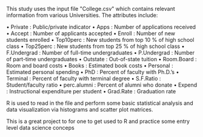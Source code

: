 This study uses the input file "College.csv" which contains relevant information from various Universities. The attributes include:

• Private : Public/private indicator
• Apps : Number of applications received
• Accept : Number of applicants accepted
• Enroll : Number of new students enrolled
• Top10perc : New students from top 10 % of high school class
• Top25perc : New students from top 25 % of high school class
• F.Undergrad : Number of full-time undergraduates
• P.Undergrad : Number of part-time undergraduates
• Outstate : Out-of-state tuition
• Room.Board : Room and board costs
• Books : Estimated book costs
• Personal : Estimated personal spending
• PhD : Percent of faculty with Ph.D.’s
• Terminal : Percent of faculty with terminal degree
• S.F.Ratio : Student/faculty ratio
• perc.alumni : Percent of alumni who donate
• Expend : Instructional expenditure per student
• Grad.Rate : Graduation rate

R is used to read in the file and perform some basic statistical analysis and data visualization via histograms and scatter plot matrices. 

This is a great project to for one to get used to R and practice some entry level data science conceps